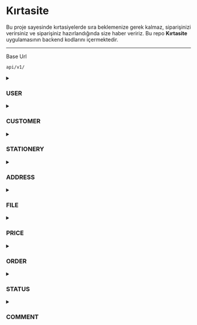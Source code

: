 # Kırtasite
Bu proje sayesinde kırtasiyelerde sıra beklemenize gerek kalmaz, siparişinizi verirsiniz ve siparişiniz hazırlandığında size haber veririz. 
Bu repo **Kırtasite** uygulamasının backend kodlarını içermektedir.

---
Base Url
```
api/v1/
```
<details>
	<summary><h3> USER </h3></summary>


```json
{
	"Id":0,
	"RoleId":0,
	"Password": "",
	"ImagePath":"",
	"Phone":"",
	"Mail":"",
	"Role": {}
}
```
Image Upload & Update
```
user/image/0
```
>  İstek **multipart/form-data** headerı ile yapılmalıdır. key => "file".

[ÖRNEK KULLANIM](https://github.com/daddydemir/Kirtasite/blob/main/docs/ImageUpload.md)


Password Update
```
user/password/0
```

</details>


<details>
	<summary><h3> CUSTOMER</h3></summary>
	
```json
{
	"UserId":0,
	"Username":"",
	"User":{}
}
```
Get
```
customers
```
Get
```
customer/0
```
Add 
```
customer
```
Put
```
customer/0
```
</details>


<details>
	<summary><h3> STATIONERY</h3></summary>
	
```json
{
	"UserId":0,
	"AddressId":0,
	"CompanyName":"",
	"Score":0.0,
	"User":{},
	"Address":{}
}
```
Get
```
stationeries
```
Get 
```
stationery/0
```
Post
```
stationery
```
Put
```
stationery/0
```
</details>


<details>
	<summary><h3> ADDRESS</h3></summary>
	
```json
{
	"Id":0,
	"CityId":0,
	"DistrictId":0,
	"Header":"",
	"X":"",
	"Y":"",
	"City":{},
	"District":{}
}
```
Get 
```
address/0
```
Get By CityId
```
addresses/city/0
```
Post
```
address
```
Put
```
address/0
```
</details>


<details>
	<summary><h3> FILE</h3></summary>
	
> Dosya eklemek için **multipart/form-data** headeri kullanılmalıdır. key => "file"
	
[ÖRNEK KULLANIM](https://github.com/daddydemir/Kirtasite/blob/main/docs/FileUpload.md)
	
```json
{
	"Id":0,
	"CustomerId":0,
	"Private":true,
	"FilePath":"",
	"FolderId":"",
	"CreatedDate":'00-00-0000',
	"Customer":{}
}
```
Get
```
file/0
```
Get By CustomerId
```
files/customer/0
```
Post
```
file
```
Put
```
file/0
```
</details>


<details>
	<summary><h3> PRICE</h3></summary>
	
```json
{
	"Id":0,
	"StationeryId":0,
	"Info":"",
	"Price":0.0
}
```
Get
```
prices
```
Get
```
price/0
```
Get By StationeryId
```
prices/stationery/0
```
Post
```
price
```
Put
```
price/0
```
</details>


<details>
	<summary><h3> ORDER </h3></summary>

```json
{
	"Id":0,
	"FileId":0,
	"CustomerId":0,
	"StationeryId":0,
	"StatusId":0,
	"TotalPrice":0.0,
	"CreatedDate":'00-00-0000',
	"DeliveryDate":'00-00-0000',
	"File":{},
	"Customer":{},
	"Stationery":{},
	"Status":{}
}
```
Get
```
order/0
```
Get By CustomerId
```
orders/customer/0
```
Get By StationeryId
```
orders/stationery/0
```
Post
```
order
```
Put Cancel
```
order/0/cancel
```
Put Confirm
```
order/0/confirm
```
Put Ready
```
order/0/ready
```
Put Complete
```
order/0/complete
```

</details>


<details>
	<summary><h3> STATUS </h3></summary>

```json
{
	"Id":0,
	"Content":""
}
```
Get
```
statuses
```
Get
```
status/0
```

</details>


<details>
	<summary><h3> COMMENT </h3></summary>

```json
{
	"Id":0,
	"CustomerId":0,
	"StationeryId":0,
	"Content":"",
	"CreatedDate":'00-00-0000',
	"Score":0.0,
	"Customer":{},
	"Stationery":{}
}
```
Get 
```
comment/0
```
Get By StationeryId
```
comments/stationery/0
```
Get By CustomerId
```
comments/customer/0
```
Post
```
comment
```
Put
```
comment/0
```

</details>
